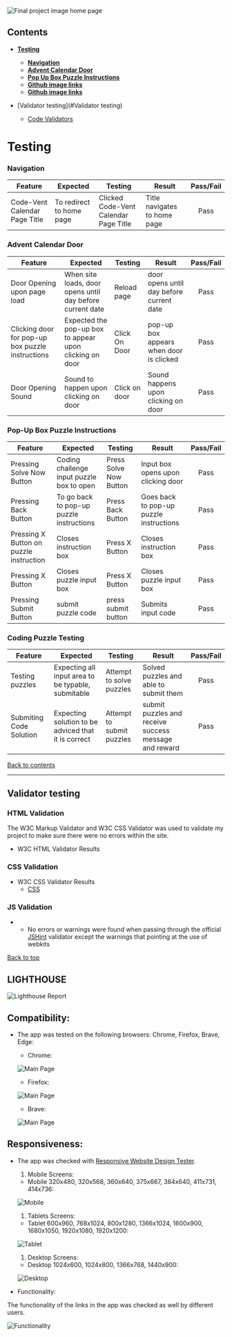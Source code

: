 ![Final project image home page](documentation/mock_design.png)

## **Contents**

* [**Testing**](#testing)
  * [**Navigation**](#navigation)
  * [**Advent Calendar Door**](#advent-calendar-door)
  * [**Pop Up Box Puzzle Instructions**](#pop-up-box-puzzle-instructions)
  * [**Github image links**](#github-image-links)
  * [**Github image links**](#github-image-links)

* [Validator testing](#Validator testing)
    * [Code Validators](#CODE-VALIDATORS)
  
  
# **Testing**

### **Navigation** 

| Feature      | Expected          | Testing  | Result | Pass/Fail |
|-------------|-------------|-----|----------|:----:|
| Code-Vent Calendar Page Title | To redirect to home page | Clicked Code-Vent Calendar Page Title | Title navigates to home page | Pass |


### **Advent Calendar Door**

| Feature      | Expected  | Testing  | Result | Pass/Fail |
|-------------|-------------|-----|----------|:-----:|
| Door Opening upon page load | When site loads, door opens until day before current date | Reload page | door opens until day before current date | Pass |
| Clicking door for pop-up box puzzle instructions | Expected the pop-up box to appear upon clicking on door | Click On Door | pop-up box appears when door is clicked | Pass |
| Door Opening Sound | Sound to happen upon clicking on door | Click on door | Sound happens upon clicking on door | Pass |


### **Pop-Up Box Puzzle Instructions**

| Feature     | Expected  | Testing  | Result | Pass/Fail |
|-------------|-------------|-----|----------|:-----:|
| Pressing Solve Now Button | Coding challenge input puzzle box to open | Press Solve Now Button | Input box opens upon clicking door | Pass |
| Pressing Back Button | To go back to pop-up puzzle instructions | Press Back Button | Goes back to pop-up puzzle instructions | Pass |
| Pressing X Button on puzzle instruction | Closes instruction box | Press X Button | Closes instruction box | Pass |
| Pressing X Button | Closes puzzle input box | Press X Button | Closes puzzle input box | Pass |
| Pressing Submit Button | submit puzzle code  | press submit button | Submits input code | Pass |


### **Coding Puzzle Testing**

| Feature     | Expected  | Testing  | Result | Pass/Fail |
|-------------|-------------|-----|----------|:-----:|
| Testing puzzles | Expecting all input area to be typable, submitable | Attempt to solve puzzles | Solved puzzles and able to submit them | Pass|
| Submiting Code Solution | Expecting solution to be adviced that it is correct | Attempt to submit puzzles | submit puzzles and receive success message and reward | Pass|

[Back to contents](#contents)

---

## Validator testing

### HTML Validation

The W3C Markup Validator and W3C CSS Validator was used to validate my project to make sure there were no errors within the site.

* W3C HTML Validator Results


### CSS Validation

* W3C CSS Validator Results
    * [CSS](https://jigsaw.w3.org/css-validator/validator?uri=https%3A%2F%2Fvalidator.w3.org%2Fnu%2F%3Fdoc%3Dhttps%253A%252F%252Fmanni8436.github.io%252Fhackvent-calendar%252F&profile=css3svg&usermedium=all&warning=1&vextwarning=&lang=en)


### JS Validation
*   - No errors or warnings were found when passing through the official [JSHint](https://jshint.com/) validator except the warnings that pointing at the use of webkits  

[Back to top](#christmas-hackathon)
## LIGHTHOUSE

![Lighthouse Report](documentation/lighthouse_report.png)

## Compatibility:

+ The app was tested on the following browsers: Chrome, Firefox, Brave, Edge:

  - Chrome:

  ![Main Page](documentation/compatibility/browser_chrome.png)
  
  - Firefox:

  ![Main Page](documentation/compatibility/browser_firefox.png)

  - Brave:

  ![Main Page](documentation/compatibility/browser_brave.png)
## Responsiveness:

+ The app was checked with [Responsive Website Design Tester](https://responsivedesignchecker.com/).

  1. Mobile Screens:

    - Mobile 320x480, 320x568, 360x640, 375x667, 384x640, 411x731, 414x736:

     ![Mobile](documentation/responsiveness/responsiveness_mobile_devices.gif)

      
  1. Tablets Screens:

    - Tablet 600x960, 768x1024, 800x1280, 1366x1024, 1600x900, 1680x1050, 1920x1080, 1920x1200:
        
    ![Tablet](documentation/responsiveness/responsiveness_tablet_devices.gif)
      
  1. Desktop Screens:

    - Desktop 1024x600, 1024x800, 1366x768, 1440x900:
        
    ![Desktop](documentation/responsiveness/responsiveness_desktop_devices.gif)


+ Functionality:

The functionality of the links in the app was checked as well by different users.

 ![Functionality](documentation/responsiveness/observe_functionality.gif)